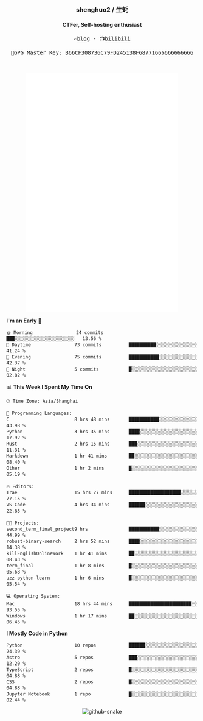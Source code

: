 <h3 align="center"> shenghuo2 / 生蚝 </h3>
<h4 align="center" >CTFer, Self-hosting enthusiast</h3>


<p align="center">
  <samp>
    ✍️<a href="https://blog.shenghuo2.top/">blog</a> -
    📺<a href="https://space.bilibili.com/85894935">bilibili</a>
  </samp>
</p>
<p align="center">
  <samp>
     🔐GPG Master Key: <a align="center" href="https://github.com/shenghuo2.gpg">B66CF308736C79FD245138F68771666666666666</a>
  </samp>
</p>
<br>
<p align="center">
  <a href="https://github.com/shenghuo2">
    <img width="400" align="top" src="https://github.com/shenghuo2/shenghuo2/blob/main/metrics.left.svg" />
  </a>
  <a href="https://github.com/shenghuo2">
    <img width="400" align="top" src="https://github.com/shenghuo2/shenghuo2/blob/main/metrics.right.svg" />
  </a>
</p>


<!--START_SECTION:waka-->
**I'm an Early 🐤** 

```text
🌞 Morning                24 commits          ███░░░░░░░░░░░░░░░░░░░░░░   13.56 % 
🌆 Daytime                73 commits          ██████████░░░░░░░░░░░░░░░   41.24 % 
🌃 Evening                75 commits          ███████████░░░░░░░░░░░░░░   42.37 % 
🌙 Night                  5 commits           █░░░░░░░░░░░░░░░░░░░░░░░░   02.82 % 
```


📊 **This Week I Spent My Time On** 

```text
🕑︎ Time Zone: Asia/Shanghai

💬 Programming Languages: 
C                        8 hrs 48 mins       ███████████░░░░░░░░░░░░░░   43.98 % 
Python                   3 hrs 35 mins       ████░░░░░░░░░░░░░░░░░░░░░   17.92 % 
Rust                     2 hrs 15 mins       ███░░░░░░░░░░░░░░░░░░░░░░   11.31 % 
Markdown                 1 hr 41 mins        ██░░░░░░░░░░░░░░░░░░░░░░░   08.40 % 
Other                    1 hr 2 mins         █░░░░░░░░░░░░░░░░░░░░░░░░   05.19 % 

🔥 Editors: 
Trae                     15 hrs 27 mins      ███████████████████░░░░░░   77.15 % 
VS Code                  4 hrs 34 mins       ██████░░░░░░░░░░░░░░░░░░░   22.85 % 

🐱‍💻 Projects: 
second_term_final_project9 hrs               ███████████░░░░░░░░░░░░░░   44.99 % 
robust-binary-search     2 hrs 52 mins       ████░░░░░░░░░░░░░░░░░░░░░   14.38 % 
killEnglishOnlineWork    1 hr 41 mins        ██░░░░░░░░░░░░░░░░░░░░░░░   08.43 % 
term_final               1 hr 8 mins         █░░░░░░░░░░░░░░░░░░░░░░░░   05.68 % 
uzz-python-learn         1 hr 6 mins         █░░░░░░░░░░░░░░░░░░░░░░░░   05.54 % 

💻 Operating System: 
Mac                      18 hrs 44 mins      ███████████████████████░░   93.55 % 
Windows                  1 hr 17 mins        ██░░░░░░░░░░░░░░░░░░░░░░░   06.45 % 
```

**I Mostly Code in Python** 

```text
Python                   10 repos            ██████░░░░░░░░░░░░░░░░░░░   24.39 % 
Astro                    5 repos             ███░░░░░░░░░░░░░░░░░░░░░░   12.20 % 
TypeScript               2 repos             █░░░░░░░░░░░░░░░░░░░░░░░░   04.88 % 
CSS                      2 repos             █░░░░░░░░░░░░░░░░░░░░░░░░   04.88 % 
Jupyter Notebook         1 repo              █░░░░░░░░░░░░░░░░░░░░░░░░   02.44 % 
```




<!--END_SECTION:waka-->


<div align="center">
  <picture>
    <source media="(prefers-color-scheme: dark)" srcset="https://gist.githubusercontent.com/shenghuo2/bfce20b14ab0484cef03bae6e60e0b3a/raw/github-snake-dark.svg" />
    <source media="(prefers-color-scheme: light)" srcset="https://gist.githubusercontent.com/shenghuo2/bfce20b14ab0484cef03bae6e60e0b3a/raw/github-snake.svg" />
    <img alt="github-snake" src="https://gist.githubusercontent.com/shenghuo2/bfce20b14ab0484cef03bae6e60e0b3a/raw/github-snake.svg" />
  </picture>
</div>

<!--
**shenghuo2/shenghuo2** is a ✨ _special_ ✨ repository because its `README.md` (this file) appears on your GitHub profile.

Here are some ideas to get you started:

- 🔭 I’m currently working on ...
- 🌱 I’m currently learning ...
- 👯 I’m looking to collaborate on ...
- 🤔 I’m looking for help with ...
- 💬 Ask me about ...
- 📫 How to reach me: ...
- 😄 Pronouns: ...
- ⚡ Fun fact: ...
-->
